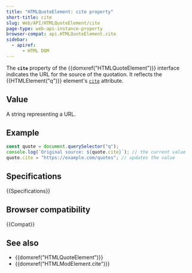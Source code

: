 ```yaml
---
title: "HTMLQuoteElement: cite property"
short-title: cite
slug: Web/API/HTMLQuoteElement/cite
page-type: web-api-instance-property
browser-compat: api.HTMLQuoteElement.cite
sidebar:
  - apiref:
      - HTML DOM
---
```


The **`cite`** property of the {{domxref("HTMLQuoteElement")}} interface indicates the URL for the source of the quotation. It reflects the {{HTMLElement("q")}} element's [`cite`](/en-US/docs/Web/HTML/Reference/Elements/q#cite) attribute.

## Value

A string representing a URL.

## Example

```js
const quote = document.querySelector("q");
console.log(`Original source: ${quote.cite}`); // the current value
quote.cite = "https://example.com/quotes"; // updates the value
```

## Specifications

{{Specifications}}

## Browser compatibility

{{Compat}}

## See also

- {{domxref("HTMLQuoteElement")}}
- {{domxref("HTMLModElement.cite")}}
